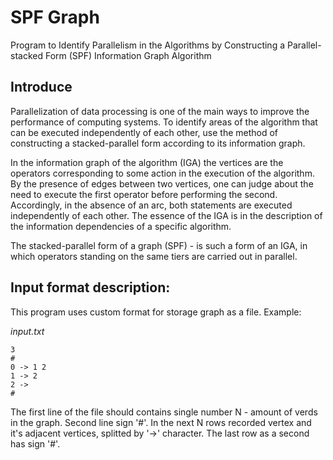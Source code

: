 # SPF Graph

Program to Identify Parallelism in the Algorithms by Constructing a Parallel-stacked Form (SPF) Information Graph Algorithm

## Introduce

Parallelization of data processing is one of the main ways to improve the performance of computing systems. To identify areas of the algorithm that can be executed independently of each other, use the method of constructing a stacked-parallel form according to its information graph.

In the information graph of the algorithm (IGA) the vertices are the operators corresponding to some action in the execution of the algorithm. By the presence of edges between two vertices, one can judge about the need to execute the first operator before performing the second. Accordingly, in the absence of an arc, both statements are executed independently of each other. The essence of the IGA is in the description of the information dependencies of a specific algorithm.

The stacked-parallel form of a graph (SPF) - is such a form of an IGA, in which operators standing on the same tiers are carried out in parallel.

## Input format description: 
This program uses custom format for storage graph as a file. Example: 

*input.txt*
```
3
#
0 -> 1 2
1 -> 2
2 ->
#
```

The first line of the file should contains single number N - amount of verds in the graph. Second line sign '#'. In the next N rows recorded vertex and it's adjacent vertices, splitted by '->' character. The last row as a second has sign '#'.
